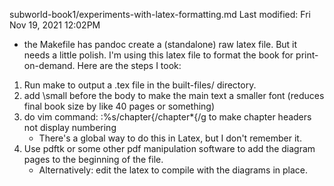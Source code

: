 subworld-book1/experiments-with-latex-formatting.md
Last modified: Fri Nov 19, 2021  12:02PM

* the Makefile has pandoc create a (standalone) raw latex file. But it needs a little polish. I'm using this latex file to format the book for print-on-demand. Here are the steps I took:

1. Run make to output a .tex file in the built-files/ directory.
2. add \small before the body to make the main text a smaller font (reduces final book size by like 40 pages or something)
3. do vim command: :%s/chapter{/chapter\*{/g to make chapter headers not display numbering
	* There's a global way to do this in Latex, but I don't remember it.
4. Use pdftk or some other pdf manipulation software to add the diagram pages to the beginning of the file.
	* Alternatively: edit the latex to compile with the diagrams in place.


